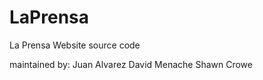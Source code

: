 LaPrensa
========

La Prensa Website source code

maintained by: 
Juan Alvarez
David Menache
Shawn Crowe



